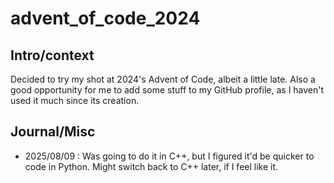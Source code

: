 # advent_of_code_2024

## Intro/context
Decided to try my shot at 2024's Advent of Code, albeit a little late.
Also a good opportunity for me to add some stuff to my GitHub profile, as I haven't used it much since its creation.

## Journal/Misc
- 2025/08/09 : Was going to do it in C++, but I figured it'd be quicker to code in Python.
Might switch back to C++ later, if I feel like it. 
